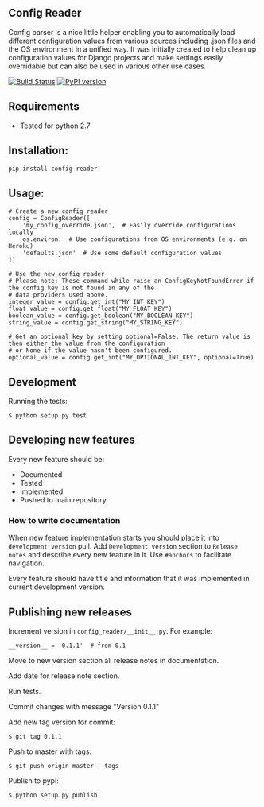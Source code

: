 ## Config Reader

Config parser is a nice little helper enabling you to automatically load different configuration values from various sources including .json files and the OS environment in a unified way.
It was initially created to help clean up configuration values for Django projects and make settings easily overridable but can also be used in various other use cases.

[![Build Status](https://travis-ci.org/dubsmash/config-reader.svg?branch=master)](https://travis-ci.org/dubsmash/config-reader)
[![PyPI version](https://badge.fury.io/py/config-reader.svg)](https://pypi.python.org/pypi/config-parser/)


## Requirements

* Tested for python 2.7

## Installation:

    pip install config-reader
    
## Usage:

    # Create a new config reader
    config = ConfigReader([
        'my_config_override.json',  # Easily override configurations locally
        os.environ,  # Use configurations from OS environments (e.g. on Heroku)
        'defaults.json'  # Use some default configuration values
    ])
    
    # Use the new config reader
    # Please note: These command while raise an ConfigKeyNotFoundError if the config key is not found in any of the
    # data providers used above.
    integer_value = config.get_int("MY_INT_KEY")
    float_value = config.get_float("MY_FLOAT_KEY")
    boolean_value = config.get_boolean("MY_BOOLEAN_KEY")
    string_value = config.get_string("MY_STRING_KEY")
    
    # Get an optional key by setting optional=False. The return value is then either the value from the configuration
    # or None if the value hasn't been configured.
    optional_value = config.get_int("MY_OPTIONAL_INT_KEY", optional=True)
    

## Development

Running the tests:

    
    $ python setup.py test

## Developing new features

Every new feature should be:

* Documented
* Tested
* Implemented
* Pushed to main repository

### How to write documentation

When new feature implementation starts you should place it into `development version` pull. Add `Development version`
section to `Release notes` and describe every new feature in it. Use `#anchors` to facilitate navigation.

Every feature should have title and information that it was implemented in current development version.


## Publishing new releases

Increment version in `config_reader/__init__.py`. For example:

    __version__ = '0.1.1'  # from 0.1

Move to new version section all release notes in documentation.

Add date for release note section.

Run tests.

Commit changes with message "Version 0.1.1"

Add new tag version for commit:

    $ git tag 0.1.1

Push to master with tags:

    $ git push origin master --tags

Publish to pypi:

    $ python setup.py publish
